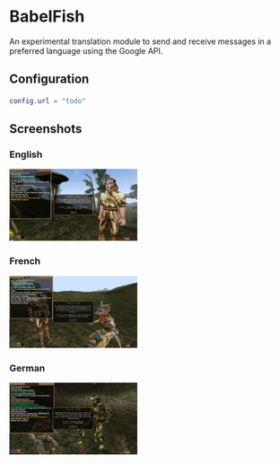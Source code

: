 # BabelFish

An experimental translation module to send and receive messages in a preferred language using the Google API.

## Configuration

```Lua
config.url = "todo"
```

## Screenshots

### English
[![English](.screenshot-english-tn.jpg)](.screenshot-english.jpg)

### French
[![French](.screenshot-french-tn.jpg)](.screenshot-french.jpg)

### German
[![German](.screenshot-german-tn.jpg)](.screenshot-german.jpg)
